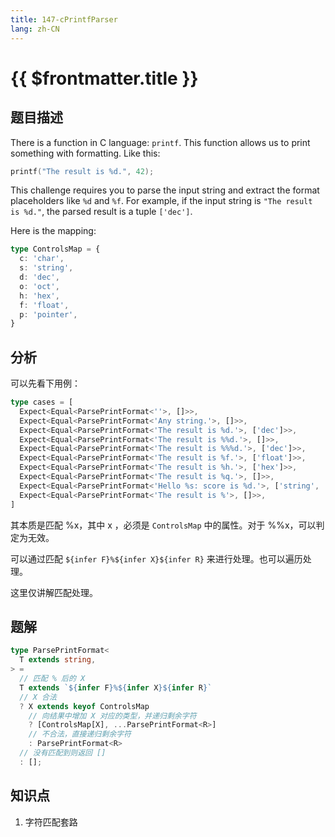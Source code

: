 ```yaml
---
title: 147-cPrintfParser
lang: zh-CN
---
```


# {{ $frontmatter.title }}

## 题目描述

There is a function in C language: `printf`. This function allows us to print something with formatting. Like this:

```c
printf("The result is %d.", 42);
```

This challenge requires you to parse the input string and extract the format placeholders like `%d` and `%f`. For example, if the input string is `"The result is %d."`, the parsed result is a tuple `['dec']`.

Here is the mapping:

```typescript
type ControlsMap = {
  c: 'char',
  s: 'string',
  d: 'dec',
  o: 'oct',
  h: 'hex',
  f: 'float',
  p: 'pointer',
}
```

## 分析

可以先看下用例：

```ts
type cases = [
  Expect<Equal<ParsePrintFormat<''>, []>>,
  Expect<Equal<ParsePrintFormat<'Any string.'>, []>>,
  Expect<Equal<ParsePrintFormat<'The result is %d.'>, ['dec']>>,
  Expect<Equal<ParsePrintFormat<'The result is %%d.'>, []>>,
  Expect<Equal<ParsePrintFormat<'The result is %%%d.'>, ['dec']>>,
  Expect<Equal<ParsePrintFormat<'The result is %f.'>, ['float']>>,
  Expect<Equal<ParsePrintFormat<'The result is %h.'>, ['hex']>>,
  Expect<Equal<ParsePrintFormat<'The result is %q.'>, []>>,
  Expect<Equal<ParsePrintFormat<'Hello %s: score is %d.'>, ['string', 'dec']>>,
  Expect<Equal<ParsePrintFormat<'The result is %'>, []>>,
]
```

其本质是匹配 %x，其中 x ，必须是 `ControlsMap` 中的属性。对于 %%x，可以判定为无效。

可以通过匹配 `${infer F}%${infer X}${infer R}` 来进行处理。也可以遍历处理。

这里仅讲解匹配处理。

## 题解

```ts
type ParsePrintFormat<
  T extends string,
> =
  // 匹配 % 后的 X
  T extends `${infer F}%${infer X}${infer R}`
  // X 合法
  ? X extends keyof ControlsMap
    // 向结果中增加 X 对应的类型，并递归剩余字符
    ? [ControlsMap[X], ...ParsePrintFormat<R>]
    // 不合法，直接递归剩余字符
    : ParsePrintFormat<R>
  // 没有匹配到则返回 []
  : [];
```

## 知识点

1. 字符匹配套路

